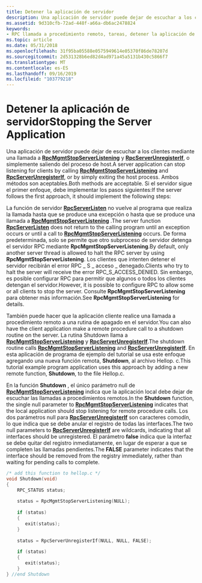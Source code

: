 ```yaml
---
title: Detener la aplicación de servidor
description: Una aplicación de servidor puede dejar de escuchar a los clientes mediante una llamada a RpcMgmtStopServerListening y RpcServerUnregisterIf, o simplemente saliendo del proceso de host.
ms.assetid: 9d310cfb-72ad-448f-a66a-db6ac2478824
keywords:
- RPC llamada a procedimiento remoto, tareas, detener la aplicación de servidor
ms.topic: article
ms.date: 05/31/2018
ms.openlocfilehash: 31f95ba05588e0575949614e05370f86de78207d
ms.sourcegitcommit: 2d531328b6ed82d4ad971a45a5131b430c5866f7
ms.translationtype: MT
ms.contentlocale: es-ES
ms.lasthandoff: 09/16/2019
ms.locfileid: "103779218"
---
```

# <a name="stopping-the-server-application"></a><span data-ttu-id="c3e30-104">Detener la aplicación de servidor</span><span class="sxs-lookup"><span data-stu-id="c3e30-104">Stopping the Server Application</span></span>

<span data-ttu-id="c3e30-105">Una aplicación de servidor puede dejar de escuchar a los clientes mediante una llamada a [**RpcMgmtStopServerListening**](/windows/desktop/api/Rpcdce/nf-rpcdce-rpcmgmtstopserverlistening) y [**RpcServerUnregisterIf**](/windows/desktop/api/Rpcdce/nf-rpcdce-rpcserverunregisterif), o simplemente saliendo del proceso de host.</span><span class="sxs-lookup"><span data-stu-id="c3e30-105">A server application can stop listening for clients by calling [**RpcMgmtStopServerListening**](/windows/desktop/api/Rpcdce/nf-rpcdce-rpcmgmtstopserverlistening) and [**RpcServerUnregisterIf**](/windows/desktop/api/Rpcdce/nf-rpcdce-rpcserverunregisterif), or by simply exiting the host process.</span></span> <span data-ttu-id="c3e30-106">Ambos métodos son aceptables.</span><span class="sxs-lookup"><span data-stu-id="c3e30-106">Both methods are acceptable.</span></span> <span data-ttu-id="c3e30-107">Si el servidor sigue el primer enfoque, debe implementar los pasos siguientes:</span><span class="sxs-lookup"><span data-stu-id="c3e30-107">If the server follows the first approach, it should implement the following steps:</span></span>

<span data-ttu-id="c3e30-108">La función de servidor [**RpcServerListen**](/windows/desktop/api/Rpcdce/nf-rpcdce-rpcserverlisten) no vuelve al programa que realiza la llamada hasta que se produce una excepción o hasta que se produce una llamada a [**RpcMgmtStopServerListening**](/windows/desktop/api/Rpcdce/nf-rpcdce-rpcmgmtstopserverlistening) .</span><span class="sxs-lookup"><span data-stu-id="c3e30-108">The server function [**RpcServerListen**](/windows/desktop/api/Rpcdce/nf-rpcdce-rpcserverlisten) does not return to the calling program until an exception occurs or until a call to [**RpcMgmtStopServerListening**](/windows/desktop/api/Rpcdce/nf-rpcdce-rpcmgmtstopserverlistening) occurs.</span></span> <span data-ttu-id="c3e30-109">De forma predeterminada, solo se permite que otro subproceso de servidor detenga el servidor RPC mediante **RpcMgmtStopServerListening**.</span><span class="sxs-lookup"><span data-stu-id="c3e30-109">By default, only another server thread is allowed to halt the RPC server by using **RpcMgmtStopServerListening**.</span></span> <span data-ttu-id="c3e30-110">Los clientes que intenten detener el servidor recibirán el error RPC \_ S \_ acceso \_ denegado.</span><span class="sxs-lookup"><span data-stu-id="c3e30-110">Clients who try to halt the server will receive the error RPC\_S\_ACCESS\_DENIED.</span></span> <span data-ttu-id="c3e30-111">Sin embargo, es posible configurar RPC para permitir que algunos o todos los clientes detengan el servidor.</span><span class="sxs-lookup"><span data-stu-id="c3e30-111">However, it is possible to configure RPC to allow some or all clients to stop the server.</span></span> <span data-ttu-id="c3e30-112">Consulte **RpcMgmtStopServerListening** para obtener más información.</span><span class="sxs-lookup"><span data-stu-id="c3e30-112">See **RpcMgmtStopServerListening** for details.</span></span>

<span data-ttu-id="c3e30-113">También puede hacer que la aplicación cliente realice una llamada a procedimiento remoto a una rutina de apagado en el servidor.</span><span class="sxs-lookup"><span data-stu-id="c3e30-113">You can also have the client application make a remote procedure call to a shutdown routine on the server.</span></span> <span data-ttu-id="c3e30-114">La rutina Shutdown llama a [**RpcMgmtStopServerListening**](/windows/desktop/api/Rpcdce/nf-rpcdce-rpcmgmtstopserverlistening) y [**RpcServerUnregisterIf**](/windows/desktop/api/Rpcdce/nf-rpcdce-rpcserverunregisterif).</span><span class="sxs-lookup"><span data-stu-id="c3e30-114">The shutdown routine calls [**RpcMgmtStopServerListening**](/windows/desktop/api/Rpcdce/nf-rpcdce-rpcmgmtstopserverlistening) and [**RpcServerUnregisterIf**](/windows/desktop/api/Rpcdce/nf-rpcdce-rpcserverunregisterif).</span></span> <span data-ttu-id="c3e30-115">En esta aplicación de programa de ejemplo del tutorial se usa este enfoque agregando una nueva función remota, **Shutdown**, al archivo Hellop. c.</span><span class="sxs-lookup"><span data-stu-id="c3e30-115">This tutorial example program application uses this approach by adding a new remote function, **Shutdown**, to the file Hellop.c.</span></span>

<span data-ttu-id="c3e30-116">En la función **Shutdown** , el único parámetro null de [**RpcMgmtStopServerListening**](/windows/desktop/api/Rpcdce/nf-rpcdce-rpcmgmtstopserverlistening) indica que la aplicación local debe dejar de escuchar las llamadas a procedimientos remotos.</span><span class="sxs-lookup"><span data-stu-id="c3e30-116">In the **Shutdown** function, the single null parameter to [**RpcMgmtStopServerListening**](/windows/desktop/api/Rpcdce/nf-rpcdce-rpcmgmtstopserverlistening) indicates that the local application should stop listening for remote procedure calls.</span></span> <span data-ttu-id="c3e30-117">Los dos parámetros null para [**RpcServerUnregisterIf**](/windows/desktop/api/Rpcdce/nf-rpcdce-rpcserverunregisterif) son caracteres comodín, lo que indica que se debe anular el registro de todas las interfaces.</span><span class="sxs-lookup"><span data-stu-id="c3e30-117">The two null parameters to [**RpcServerUnregisterIf**](/windows/desktop/api/Rpcdce/nf-rpcdce-rpcserverunregisterif) are wildcards, indicating that all interfaces should be unregistered.</span></span> <span data-ttu-id="c3e30-118">El parámetro **false** indica que la interfaz se debe quitar del registro inmediatamente, en lugar de esperar a que se completen las llamadas pendientes.</span><span class="sxs-lookup"><span data-stu-id="c3e30-118">The **FALSE** parameter indicates that the interface should be removed from the registry immediately, rather than waiting for pending calls to complete.</span></span>


```C++
/* add this function to hellop.c */
void Shutdown(void)
{
    RPC_STATUS status;
 
    status = RpcMgmtStopServerListening(NULL);
 
    if (status) 
    {
       exit(status);
    }
 
    status = RpcServerUnregisterIf(NULL, NULL, FALSE);
 
    if (status) 
    {
       exit(status);
    }
} //end Shutdown
```



 

 




